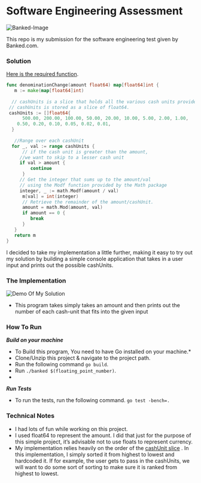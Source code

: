 # Software Engineering Assessment
![Banked-Image](https://user-images.githubusercontent.com/46195831/135531836-3cf56e1c-288b-46c1-8ffd-023bc9a8e23a.png)

This repo is my submission for the software engineering test given by Banked.com.
### Solution
[Here is the required function](https://github.com/Ghvstcode/Banked/blob/main/main.go#L38).
```Go
func denominationChange(amount float64) map[float64]int {  
   m := make(map[float64]int)  
  
  // cashUnits is a slice that holds all the various cash units provided.  
 // cashUnits is stored as a slice of float64.  
 cashUnits := []float64{  
      500.00, 200.00, 100.00, 50.00, 20.00, 10.00, 5.00, 2.00, 1.00,  
    0.50, 0.20, 0.10, 0.05, 0.02, 0.01,  
  }  
  
   //Range over each cashUnit  
  for _, val := range cashUnits {  
      // if the cash unit is greater than the amount,  
	 //we want to skip to a lesser cash unit  
	 if val > amount {  
         continue  
	  }  
     // Get the integer that sums up to the amount/val  
	 // using the Modf function provided by the Math package  
	 integer, _ := math.Modf(amount / val)  
      m[val] = int(integer)  
      // Retrieve the remainder of the amount/cashUnit.  
	  amount = math.Mod(amount, val)  
      if amount == 0 {  
         break  
	  }  
   }  
   return m  
}
```
I decided to take my implementation a little further, making it easy to try out my solution by building a simple console application that takes in a user input and prints out the possible cashUnits.

### The Implementation
![Demo Of My Solution](https://user-images.githubusercontent.com/46195831/135535366-263c01b6-981a-4e8f-83d9-3842d0a65591.gif)
* This program takes simply takes an amount and then prints out the number of each cash-unit that fits into the given input

### How To Run
***Build on your machine***
* To Build this program, You need to have Go installed on your machine.*
* Clone/Unzip this project & navigate to the project path.
* Run the following command `go build`.
* Run `./banked $(floating_point_number)`.
*
***Run Tests***
* To run the tests, run the following command. `go test -bench=.`

### Technical Notes
*  I had lots of fun while working on this project.
* I used float64 to represent the amount. I did that just for the purpose of this simple project, it’s advisable not to use floats to represent currency.
* My implementation relies heavily on the order of the [cashUnit slice](https://github.com/Ghvstcode/Banked/blob/main/main.go#L43) . In this implementation, I simply sorted it from highest to lowest and hardcoded it. If for example, the user gets to pass in the cashUnits, we will want to do some sort of sorting to make sure it is ranked from highest to lowest.

